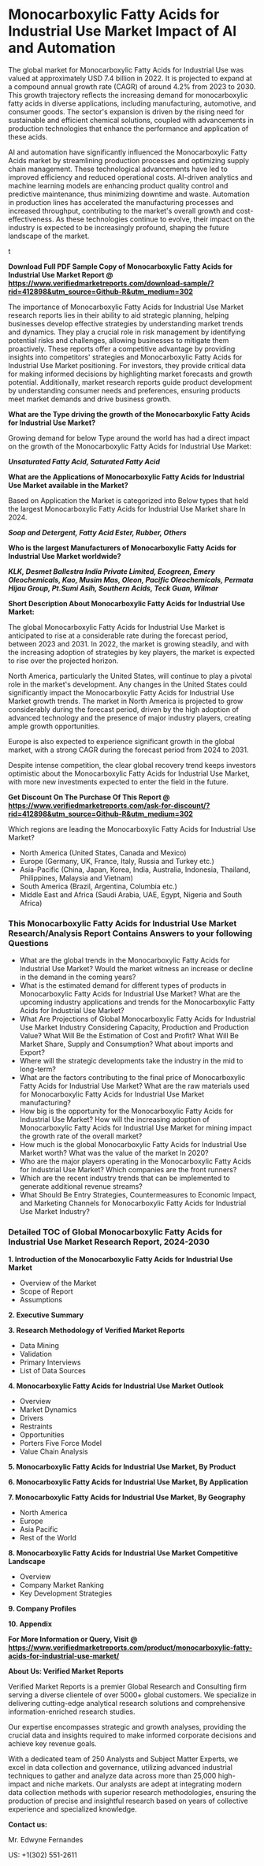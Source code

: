 <meta name="title" content="Global Monocarboxylic Fatty Acids for Industrial Use Market Impact of AI and Automation"><meta name="description" content="The global market for Monocarboxylic Fatty Acids for Industrial Use was valued at approximately USD 7.4 billion in 2022. It is projected to expand at a compound annual"><meta name="title" content="Monocarboxylic Fatty Acids for Industrial Use Market Size, Share, Scope, Trends, Growth, Opportunities, Analysis, Forecast"><h1>Monocarboxylic Fatty Acids for Industrial Use Market Impact of AI and Automation</h1><p>The global market for Monocarboxylic Fatty Acids for Industrial Use was valued at approximately USD 7.4 billion in 2022. It is projected to expand at a compound annual growth rate (CAGR) of around 4.2% from 2023 to 2030. This growth trajectory reflects the increasing demand for monocarboxylic fatty acids in diverse applications, including manufacturing, automotive, and consumer goods. The sector's expansion is driven by the rising need for sustainable and efficient chemical solutions, coupled with advancements in production technologies that enhance the performance and application of these acids.</p><p>AI and automation have significantly influenced the Monocarboxylic Fatty Acids market by streamlining production processes and optimizing supply chain management. These technological advancements have led to improved efficiency and reduced operational costs. AI-driven analytics and machine learning models are enhancing product quality control and predictive maintenance, thus minimizing downtime and waste. Automation in production lines has accelerated the manufacturing processes and increased throughput, contributing to the market's overall growth and cost-effectiveness. As these technologies continue to evolve, their impact on the industry is expected to be increasingly profound, shaping the future landscape of the market.</p>t</p><p id="" class=""><strong>Download Full PDF Sample Copy of Monocarboxylic Fatty Acids for Industrial Use Market Report @ <a href="https://www.verifiedmarketreports.com/download-sample/?rid=412898&utm_source=Github-R&utm_medium=302" target="_blank">https://www.verifiedmarketreports.com/download-sample/?rid=412898&utm_source=Github-R&utm_medium=302</a></strong></p><p>The importance of&nbsp;Monocarboxylic Fatty Acids for Industrial Use Market research reports lies in their ability to aid strategic planning, helping businesses develop effective strategies by understanding market trends and dynamics. They play a crucial role in risk management by identifying potential risks and challenges, allowing businesses to mitigate them proactively. These reports offer a competitive advantage by providing insights into competitors' strategies and Monocarboxylic Fatty Acids for Industrial Use Market positioning. For investors, they provide critical data for making informed decisions by highlighting market forecasts and growth potential. Additionally, market research reports guide product development by understanding consumer needs and preferences, ensuring products meet market demands and drive business growth.</p><p><strong>What are the&nbsp;Type driving the growth of the Monocarboxylic Fatty Acids for Industrial Use Market?</strong></p><p id="" class="">Growing demand for below Type around the world has had a direct impact on the growth of the Monocarboxylic Fatty Acids for Industrial Use Market:</p><em><strong>Unsaturated Fatty Acid, Saturated Fatty Acid</strong></em></p><strong>What are the&nbsp;Applications&nbsp;of Monocarboxylic Fatty Acids for Industrial Use Market available in the Market?</strong></p><p id="" class="">Based on Application the Market is categorized into Below types that held the largest Monocarboxylic Fatty Acids for Industrial Use Market share In 2024.</p><em><strong>Soap and Detergent, Fatty Acid Ester, Rubber, Others</strong></em></p><strong>Who is the largest Manufacturers of Monocarboxylic Fatty Acids for Industrial Use Market worldwide?</strong></p><p><em><strong>KLK, Desmet Ballestra India Private Limited, Ecogreen, Emery Oleochemicals, Kao, Musim Mas, Oleon, Pacific Oleochemicals, Permata Hijau Group, Pt.Sumi Asih, Southern Acids, Teck Guan, Wilmar</strong></em></p><p id="" class=""><strong>Short Description About Monocarboxylic Fatty Acids for Industrial Use Market:</strong></p><p>The global Monocarboxylic Fatty Acids for Industrial Use Market is anticipated to rise at a considerable rate during the forecast period, between 2023 and 2031. In 2022, the market is growing steadily, and with the increasing adoption of strategies by key players, the market is expected to rise over the projected horizon.</p><p>North America, particularly the United States, will continue to play a pivotal role in the market's development. Any changes in the United States could significantly impact the Monocarboxylic Fatty Acids for Industrial Use Market growth trends. The market in North America is projected to grow considerably during the forecast period, driven by the high adoption of advanced technology and the presence of major industry players, creating ample growth opportunities.</p><p>Europe is also expected to experience significant growth in the global market, with a strong CAGR during the forecast period from 2024 to 2031.</p><p>Despite intense competition, the clear global recovery trend keeps investors optimistic about the Monocarboxylic Fatty Acids for Industrial Use Market, with more new investments expected to enter the field in the future.</p><p id="" class=""><strong>Get Discount On The Purchase Of This Report @ <a href="https://www.verifiedmarketreports.com/ask-for-discount/?rid=412898&utm_source=Github-R&utm_medium=302" target="_blank">https://www.verifiedmarketreports.com/ask-for-discount/?rid=412898&utm_source=Github-R&utm_medium=302</a></strong></p>Which regions are leading the Monocarboxylic Fatty Acids for Industrial Use Market?</p><ul><li>North America (United States, Canada and Mexico)</li><li>Europe (Germany, UK, France, Italy, Russia and Turkey etc.)</li><li>Asia-Pacific (China, Japan, Korea, India, Australia, Indonesia, Thailand, Philippines, Malaysia and Vietnam)</li><li>South America (Brazil, Argentina, Columbia etc.)</li><li>Middle East and Africa (Saudi Arabia, UAE, Egypt, Nigeria and South Africa)</li></ul><h3 id="" class="">This Monocarboxylic Fatty Acids for Industrial Use Market Research/Analysis Report Contains Answers to your following Questions</h3><ul><li>What are the global trends in the Monocarboxylic Fatty Acids for Industrial Use Market? Would the market witness an increase or decline in the demand in the coming years?</li><li>What is the estimated demand for different types of products in Monocarboxylic Fatty Acids for Industrial Use Market? What are the upcoming industry applications and trends for the Monocarboxylic Fatty Acids for Industrial Use Market?</li><li>What Are Projections of Global Monocarboxylic Fatty Acids for Industrial Use Market Industry Considering Capacity, Production and Production Value? What Will Be the Estimation of Cost and Profit? What Will Be Market Share, Supply and Consumption? What about imports and Export?</li><li>Where will the strategic developments take the industry in the mid to long-term?</li><li>What are the factors contributing to the final price of Monocarboxylic Fatty Acids for Industrial Use Market? What are the raw materials used for Monocarboxylic Fatty Acids for Industrial Use Market manufacturing?</li><li>How big is the opportunity for the Monocarboxylic Fatty Acids for Industrial Use Market? How will the increasing adoption of Monocarboxylic Fatty Acids for Industrial Use Market for mining impact the growth rate of the overall market?</li><li>How much is the global Monocarboxylic Fatty Acids for Industrial Use Market worth? What was the value of the market In 2020?</li><li>Who are the major players operating in the Monocarboxylic Fatty Acids for Industrial Use Market? Which companies are the front runners?</li><li>Which are the recent industry trends that can be implemented to generate additional revenue streams?</li><li>What Should Be Entry Strategies, Countermeasures to Economic Impact, and Marketing Channels for Monocarboxylic Fatty Acids for Industrial Use Market Industry?</li></ul><h3 id="" class="">Detailed TOC of Global Monocarboxylic Fatty Acids for Industrial Use Market Research Report, 2024-2030</h3><p id="" class=""><strong>1. Introduction of the Monocarboxylic Fatty Acids for Industrial Use Market</strong></p><ul><li>Overview of the Market</li><li>Scope of Report</li><li>Assumptions</li></ul><p id="" class=""><strong>2. Executive Summary</strong></p><p id="" class=""><strong>3. Research Methodology of Verified Market Reports</strong></p><ul><li>Data Mining</li><li>Validation</li><li>Primary Interviews</li><li>List of Data Sources</li></ul><p id="" class=""><strong>4. Monocarboxylic Fatty Acids for Industrial Use Market Outlook</strong></p><ul><li>Overview</li><li>Market Dynamics</li><li>Drivers</li><li>Restraints</li><li>Opportunities</li><li>Porters Five Force Model</li><li>Value Chain Analysis</li></ul><p id="" class=""><strong>5. Monocarboxylic Fatty Acids for Industrial Use Market, By Product</strong></p><p id="" class=""><strong>6. Monocarboxylic Fatty Acids for Industrial Use Market, By Application</strong></p><p id="" class=""><strong>7. Monocarboxylic Fatty Acids for Industrial Use Market, By Geography</strong></p><ul><li>North America</li><li>Europe</li><li>Asia Pacific</li><li>Rest of the World</li></ul><p id="" class=""><strong>8. Monocarboxylic Fatty Acids for Industrial Use Market Competitive Landscape</strong></p><ul><li>Overview</li><li>Company Market Ranking</li><li>Key Development Strategies</li></ul><p id="" class=""><strong>9. Company Profiles</strong></p><p id="" class=""><strong>10. Appendix</strong></p><p id="" class=""><strong>For More Information or Query, Visit @ <a href="https://www.verifiedmarketreports.com/product/monocarboxylic-fatty-acids-for-industrial-use-market/" target="_blank">https://www.verifiedmarketreports.com/product/monocarboxylic-fatty-acids-for-industrial-use-market/</a></strong></p><p id="" class=""><strong>About Us: Verified Market Reports</strong></p><p id="" class="">Verified Market Reports is a premier Global Research and Consulting firm serving a diverse clientele of over 5000+ global customers. We specialize in delivering cutting-edge analytical research solutions and comprehensive information-enriched research studies.</p><p id="" class="">Our expertise encompasses strategic and growth analyses, providing the crucial data and insights required to make informed corporate decisions and achieve key revenue goals.</p><p id="" class="">With a dedicated team of 250 Analysts and Subject Matter Experts, we excel in data collection and governance, utilizing advanced industrial techniques to gather and analyze data across more than 25,000 high-impact and niche markets. Our analysts are adept at integrating modern data collection methods with superior research methodologies, ensuring the production of precise and insightful research based on years of collective experience and specialized knowledge.</p><p id="" class=""><strong>Contact us:</strong></p><p id="" class="">Mr. Edwyne Fernandes</p><p id="" class="">US: +1(302) 551-2611</p>